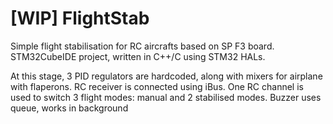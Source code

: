 # [WIP] FlightStab
Simple flight stabilisation for RC aircrafts based on SP F3 board.
STM32CubeIDE project, written in C++/C using STM32 HALs.

At this stage, 3 PID regulators are hardcoded, along with mixers for airplane with flaperons. RC receiver is connected using iBus.
One RC channel is used to switch 3 flight modes: manual and 2 stabilised modes.
Buzzer uses queue, works in background
